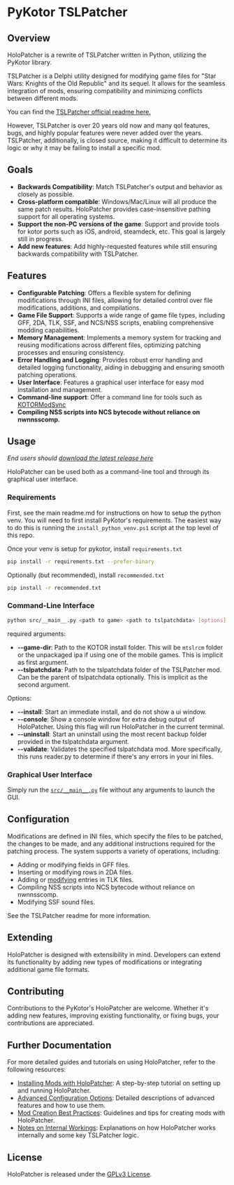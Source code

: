 # PyKotor TSLPatcher

## Overview

HoloPatcher is a rewrite of TSLPatcher written in Python, utilizing the PyKotor library.

TSLPatcher is a Delphi utility designed for modifying game files for "Star Wars: Knights of the Old Republic" and its sequel. It allows for the seamless integration of mods, ensuring compatibility and minimizing conflicts between different mods.

You can find the [TSLPatcher official readme here.](https://github.com/NickHugi/PyKotor/wiki/TSLPatcher's-Official-Readme)

However, TSLPatcher is over 20 years old now and many qol features, bugs, and highly popular features were never added over the years.
TSLPatcher, additionally, is closed source, making it difficult to determine its logic or why it may be failing to install a specific mod.


## Goals

- **Backwards Compatibility**: Match TSLPatcher's output and behavior as closely as possible.
- **Cross-platform compatible**: Windows/Mac/Linux will all produce the same patch results. HoloPatcher provides case-insensitive pathing support for all operating systems.
- **Support the non-PC versions of the game**: Support and provide tools for kotor ports such as iOS, android, steamdeck, etc. This goal is largely still in progress.
- **Add new features**: Add highly-requested features while still ensuring backwards compatibility with TSLPatcher.

## Features

- **Configurable Patching**: Offers a flexible system for defining modifications through INI files, allowing for detailed control over file modifications, additions, and compilations.
- **Game File Support**: Supports a wide range of game file types, including GFF, 2DA, TLK, SSF, and NCS/NSS scripts, enabling comprehensive modding capabilities.
- **Memory Management**: Implements a memory system for tracking and reusing modifications across different files, optimizing patching processes and ensuring consistency.
- **Error Handling and Logging**: Provides robust error handling and detailed logging functionality, aiding in debugging and ensuring smooth patching operations.
- **User Interface**: Features a graphical user interface for easy mod installation and management.
- **Command-line support**: Offer a command line for tools such as [KOTORModSync](https://github.com/th3w1zard1/KOTORModSync)
- **Compiling NSS scripts into NCS bytecode without reliance on nwnnsscomp.**

## Usage

_End users should [download the latest release here](https://github.com/NickHugi/PyKotor/releases)_

HoloPatcher can be used both as a command-line tool and through its graphical user interface.

### Requirements

First, see the main readme.md for instructions on how to setup the python venv. You will need to first install PyKotor's requirements. The easiest way to do this is running the `install_python_venv.ps1` script at the top level of this repo.

Once your venv is setup for pykotor, install `requirements.txt`
```bash
pip install -r requirements.txt --prefer-binary
```

Optionally (but recommended), install `recommended.txt`
```bash
pip install -r recommended.txt
```

### Command-Line Interface

```bash
python src/__main__.py <path to game> <path to tslpatchdata> [options]
```
required arguments:

- **--game-dir**: Path to the KOTOR install folder. This will be `mtslrcm` folder or the unpackaged ipa if using one of the mobile games. This is implicit as first argument.
- **--tslpatchdata**: Path to the tslpatchdata folder of the TSLPatcher mod. Can be the parent of tslpatchdata optionally. This is implicit as the second argument.

Options:

- **--install**: Start an immediate install, and do not show a ui window.
- **--console**: Show a console window for extra debug output of HoloPatcher. Using this flag will run HoloPatcher in the current terminal.
- **--uninstall**: Start an uninstall using the most recent backup folder provided in the tslpatchdata argument.
- **--validate**: Validates the specified tslpatchdata mod. More specifically, this runs reader.py to determine if there's any errors in your ini files.


### Graphical User Interface

Simply run the [`src/__main__.py`](https://github.com/NickHugi/PyKotor/blob/master/Tools/HoloPatcher/src/__main__.py) file without any arguments to launch the GUI.

## Configuration

Modifications are defined in INI files, which specify the files to be patched, the changes to be made, and any additional instructions required for the patching process. The system supports a variety of operations, including:

- Adding or modifying fields in GFF files.
- Inserting or modifying rows in 2DA files.
- Adding or [modifying](https://github.com/NickHugi/PyKotor/wiki/HoloPatcher-README-for-mod-developers.#tlk-replacements) entries in TLK files.
- Compiling NSS scripts into NCS bytecode without reliance on nwnnsscomp.
- Modifying SSF sound files.

See the TSLPatcher readme for more information.

## Extending

HoloPatcher is designed with extensibility in mind. Developers can extend its functionality by adding new types of modifications or integrating additional game file formats.

## Contributing

Contributions to the PyKotor's HoloPatcher are welcome. Whether it's adding new features, improving existing functionality, or fixing bugs, your contributions are appreciated.

## Further Documentation

For more detailed guides and tutorials on using HoloPatcher, refer to the following resources:

- [Installing Mods with HoloPatcher](https://github.com/NickHugi/PyKotor/wiki/Installing-Mods-with-HoloPatcher): A step-by-step tutorial on setting up and running HoloPatcher.
- [Advanced Configuration Options](https://github.com/NickHugi/PyKotor/wiki/HoloPatcher-README-for-mod-developers.): Detailed descriptions of advanced features and how to use them.
- [Mod Creation Best Practices](https://github.com/NickHugi/PyKotor/wiki/Mod-Creation-Best-Practices): Guidelines and tips for creating mods with HoloPatcher.
- [Notes on Internal Workings](https://github.com/NickHugi/PyKotor/wiki/Explanations-on-HoloPatcher-Internal-Logic): Explanations on how HoloPatcher works internally and some key TSLPatcher logic.

## License

HoloPatcher is released under the [GPLv3 License](https://github.com/NickHugi/PyKotor/edit/master/Tools/HoloPatcher/LICENSE.txt).
